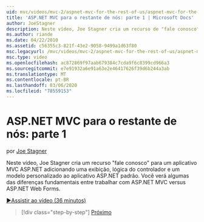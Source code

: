 ```yaml
---
uid: mvc/videos/mvc-2/aspnet-mvc-for-the-rest-of-us/aspnet-mvc-for-the-rest-of-us-part-1
title: 'ASP.NET MVC para o restante de nós: parte 1 | Microsoft Docs'
author: JoeStagner
description: Neste vídeo, Joe Stagner cria um recurso de "fale conosco" para um aplicativo MVC ASP.NET adicionando uma exibição, a lógica do controlador e um modelo personalizado a t...
ms.author: riande
ms.date: 04/22/2010
ms.assetid: c56355c3-821f-43e2-9058-9499a1d63f80
msc.legacyurl: /mvc/videos/mvc-2/aspnet-mvc-for-the-rest-of-us/aspnet-mvc-for-the-rest-of-us-part-1
msc.type: video
ms.openlocfilehash: ac872869f97aab679384c7cda9f6c8399cd966a3
ms.sourcegitcommit: e7e91932a6e91a63e2e46417626f39d6b244a3ab
ms.translationtype: MT
ms.contentlocale: pt-BR
ms.lasthandoff: 03/06/2020
ms.locfileid: "78559153"
---
```

# <a name="aspnet-mvc-for-the-rest-of-us-part-1"></a>ASP.NET MVC para o restante de nós: parte 1

por [Joe Stagner](https://github.com/JoeStagner)

Neste vídeo, Joe Stagner cria um recurso "fale conosco" para um aplicativo MVC ASP.NET adicionando uma exibição, lógica do controlador e um modelo personalizado ao aplicativo ASP.NET padrão. Você verá algumas das diferenças fundamentais entre trabalhar com ASP.NET MVC versus ASP.NET Web Forms.

[&#9654;Assistir ao vídeo (36 minutos)](https://channel9.msdn.com/Blogs/ASP-NET-Site-Videos/aspnet-mvc-for-the-rest-of-us-part-1)

> [!div class="step-by-step"]
> [Próximo](aspnet-mvc-for-the-rest-of-us-part-2.md)

